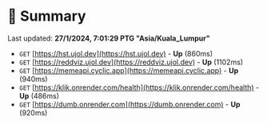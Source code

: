 # 📖 Summary
Last updated: **27/1/2024, 7:01:29 PTG "Asia/Kuala_Lumpur"**

- `GET` [https://hst.ujol.dev](https://hst.ujol.dev) - **Up** (860ms)
- `GET` [https://reddviz.ujol.dev](https://reddviz.ujol.dev) - **Up** (1102ms)
- `GET` [https://memeapi.cyclic.app](https://memeapi.cyclic.app) - **Up** (940ms)
- `GET` [https://klik.onrender.com/health](https://klik.onrender.com/health) - **Up** (486ms)
- `GET` [https://dumb.onrender.com](https://dumb.onrender.com) - **Up** (920ms)
